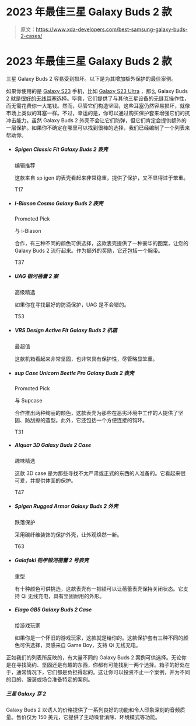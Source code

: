 # 2023 年最佳三星 Galaxy Buds 2 款

> 原文：<https://www.xda-developers.com/best-samsung-galaxy-buds-2-cases/>

# 2023 年最佳三星 Galaxy Buds 2 款

三星 Galaxy Buds 2 容易受到损坏。以下是为其增加额外保护的最佳案例。

如果你使用的是 [Galaxy S23](https://www.xda-developers.com/samsung-galaxy-s23/) 手机，比如 [Galaxy S23 Ultra](https://www.xda-developers.com/hands-on-samsung-galaxy-s23-ultra/) ，那么 Galaxy Buds 2 就是[很好的无线耳塞](https://www.xda-developers.com/best-wireless-earbuds/)选择。毕竟，它们提供了与其他三星设备的无缝互操作性，而无需花费你一大笔钱。然而，尽管它们构造坚固，这些耳塞仍然容易损坏，就像市场上类似的耳塞一样。不过，幸运的是，你可以通过购买保护套来增强它们的抗冲击能力。虽然 Galaxy Buds 2 外壳不会让它们防弹，但它们肯定会提供额外的一层保护。如果你不确定在哪里可以找到很棒的选择，我们已经编制了一个列表来帮助你。

*   ##### Spigen Classic Fit Galaxy Buds 2 表壳

    编辑推荐

    这款来自 sp igen 的表壳看起来非常稳重，提供了保护，又不显得过于笨重。

    T17
*   ##### I-Blason Cosmo Galaxy Buds 2 表壳

    Promoted Pick

    与 i-Blason

    合作，有三种不同的颜色可供选择，这款表壳提供了一种豪华的图案，让您的 Galaxy Buds 2 流行起来。作为额外的奖励，它还包括一个腕带。

    T37
*   ##### UAG 银河蓓蕾 2 案

    高级精选

    如果你在寻找最好的防滴保护，UAG 是不会错的。

    T53
*   ##### VRS Design Active Fit Galaxy Buds 2 机箱

    最超值

    这款机箱看起来非常坚固，也非常具有保护性，尽管略显笨重。

*   ##### sup Case Unicorn Beetle Pro Galaxy Buds 2 表壳

    Promoted Pick

    与 Supcase

    合作推出两种绚丽的颜色，这款表壳为那些在恶劣环境中工作的人提供了坚固、防刮擦的造型。此外，它还包括一个方便连接的钩环。

    T31
*   ##### Alquar 3D Galaxy Buds 2 Case

    趣味精选

    这款 3D case 是为那些寻找不太严肃或正式的东西的人准备的。它看起来很可爱，并提供体面的保护。

    T47
*   ##### Spigen Rugged Armor Galaxy Buds 2 外壳

    跌落保护

    采用碳纤维装饰的保护外壳，让外观焕然一新。

    T63
*   ##### Galafoki 铠甲银河蓓蕾 2 号表壳

    重型

    有十种颜色可供挑选，这款表壳有一把锁可以让蓓蕾表壳保持关闭状态。它支持 Qi 无线充电，具有坚固耐用的外形。

*   ##### Elago GB5 Galaxy Buds 2 Case

    给游戏玩家

    如果你是一个怀旧的游戏玩家，这款就是给你的。这款保护套有三种不同的颜色可供选择，灵感来自 Game Boy，支持 Qi 无线充电。

正如我们的列表所反映的，有大量不同的 Galaxy Buds 2 案例可供选择。无论你是在寻找简约、坚固还是有趣的东西，你都有可能找到一两个选择。箱子的好处在于，通常情况下，它们都是负担得起的。这让你可以投资不止一个案例，并为不同的目的、服装或场合准备特定的案例。

##### 三星 Galaxy 芽 2

Galaxy Buds 2 以诱人的价格提供了一系列良好的功能和令人印象深刻的音频质量。售价仅为 150 美元，它提供了主动噪音消除、环境模式等功能。